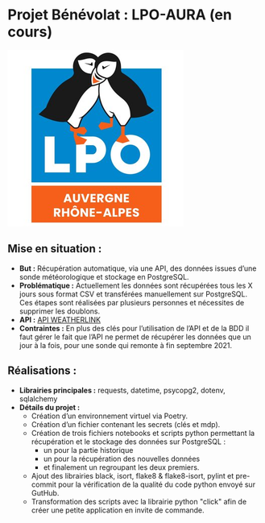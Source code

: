 # Projet Bénévolat : LPO-AURA (en cours)
![Logo](Photos/Logo.jpg)

## Mise en situation :
- **But :** Récupération automatique, via une API, des données issues d’une sonde météorologique et stockage en PostgreSQL. 
- **Problématique :** Actuellement les données sont récupérées tous les X jours  sous format CSV et transférées manuellement sur PostgreSQL. Ces étapes sont réalisées par plusieurs personnes et nécessites de supprimer les doublons. 
- **API :** [API WEATHERLINK](https://weatherlink.github.io/v2-api/)
- **Contraintes :** En plus des clés pour l’utilisation de l’API et de la BDD il faut gérer le fait que l’API ne permet de récupérer les données que un jour à la fois, pour une sonde qui remonte à fin septembre 2021.

## Réalisations :
- **Librairies principales :** requests, datetime,  psycopg2, dotenv, sqlalchemy
- **Détails du projet :**
	- Création d’un environnement virtuel via Poetry.
	- Création d’un fichier contenant les secrets (clés et mdp).
	- Création de trois fichiers notebooks et scripts python permettant la récupération et le stockage des données sur PostgreSQL :
		- un pour la partie historique
		- un pour la récupération des nouvelles données
		- et finalement un regroupant les deux premiers.
	- Ajout des librairies black, isort, flake8 & flake8-isort, pylint et pre-commit pour la vérification de la qualité du code python envoyé sur GutHub.
 	- Transformation des scripts avec la librairie python "click" afin de créer une petite application en invite de commande. 
